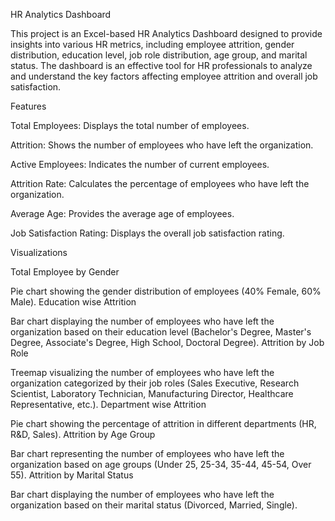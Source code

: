 HR Analytics Dashboard

This project is an Excel-based HR Analytics Dashboard designed to provide insights into various HR metrics, including employee attrition, gender distribution, education level, job role distribution, age group, and marital status. The dashboard is an effective tool for HR professionals to analyze and understand the key factors affecting employee attrition and overall job satisfaction.

Features

Total Employees: Displays the total number of employees.

Attrition: Shows the number of employees who have left the organization.

Active Employees: Indicates the number of current employees.

Attrition Rate: Calculates the percentage of employees who have left the organization.

Average Age: Provides the average age of employees.

Job Satisfaction Rating: Displays the overall job satisfaction rating.


Visualizations

Total Employee by Gender

Pie chart showing the gender distribution of employees (40% Female, 60% Male).
Education wise Attrition

Bar chart displaying the number of employees who have left the organization based on their education level (Bachelor's Degree, Master's Degree, Associate's Degree, High School, Doctoral Degree).
Attrition by Job Role

Treemap visualizing the number of employees who have left the organization categorized by their job roles (Sales Executive, Research Scientist, Laboratory Technician, Manufacturing Director, Healthcare Representative, etc.).
Department wise Attrition

Pie chart showing the percentage of attrition in different departments (HR, R&D, Sales).
Attrition by Age Group

Bar chart representing the number of employees who have left the organization based on age groups (Under 25, 25-34, 35-44, 45-54, Over 55).
Attrition by Marital Status

Bar chart displaying the number of employees who have left the organization based on their marital status (Divorced, Married, Single).
